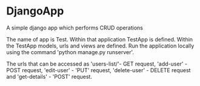 # DjangoApp
A simple django app which performs CRUD operations

The name of app is Test. Within that application TestApp is defined. Within the TestApp models, urls and views are defined. 
Run the application locally using the command 
'python manage.py runserver'.

The urls that can be accessed as 'users-list/'- GET request, 'add-user' - POST request, 'edit-user' - 'PUT' request, 'delete-user' - DELETE request and 'get-details' - 'POST' request.
